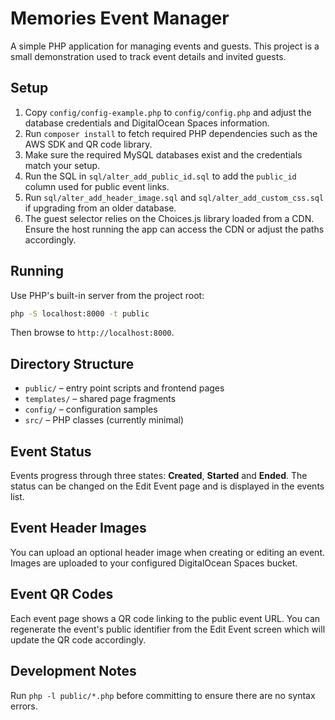 # Memories Event Manager

A simple PHP application for managing events and guests. This project is a small demonstration used to track event details and invited guests.

## Setup
1. Copy `config/config-example.php` to `config/config.php` and adjust the database credentials and DigitalOcean Spaces information.
2. Run `composer install` to fetch required PHP dependencies such as the AWS SDK and QR code library.
3. Make sure the required MySQL databases exist and the credentials match your setup.
4. Run the SQL in `sql/alter_add_public_id.sql` to add the `public_id` column used for public event links.
5. Run `sql/alter_add_header_image.sql` and `sql/alter_add_custom_css.sql` if upgrading from an older database.
6. The guest selector relies on the Choices.js library loaded from a CDN. Ensure the host running the app can access the CDN or adjust the paths accordingly.

## Running
Use PHP's built-in server from the project root:
```bash
php -S localhost:8000 -t public
```
Then browse to `http://localhost:8000`.

## Directory Structure
- `public/` – entry point scripts and frontend pages
- `templates/` – shared page fragments
- `config/` – configuration samples
- `src/` – PHP classes (currently minimal)

## Event Status
Events progress through three states: **Created**, **Started** and **Ended**. The
status can be changed on the Edit Event page and is displayed in the events
list.

## Event Header Images
You can upload an optional header image when creating or editing an event. Images are uploaded to your configured DigitalOcean Spaces bucket.

## Event QR Codes
Each event page shows a QR code linking to the public event URL. You can regenerate the event's public identifier from the Edit Event screen which will update the QR code accordingly.

## Development Notes
Run `php -l public/*.php` before committing to ensure there are no syntax errors.
